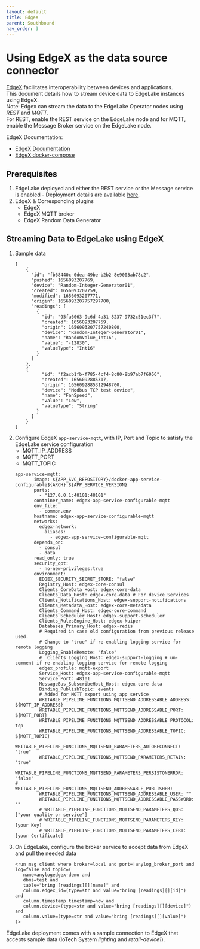 ```yaml
---
layout: default
title: EdgeX 
parent: Southbound
nav_order: 3
---
```

# Using EdgeX as the data source connector

[EdgeX](https://www.edgexfoundry.org/) facilitates interoperability between devices and applications.  
This document details how to stream device data to EdgeLake instances using EdgeX.  
Note: Edgex can stream the data to the EdgeLake Operator nodes using _REST_ and _MQTT_.  
For REST, enable the REST service on the EdgeLake node and for MQTT, enable the Message Broker service on the EdgeLake node. 

EdgeX Documentation:
* [EdgeX Documentation](https://docs.edgexfoundry.org/)
* [EdgeX docker-compose](https://github.com/edgexfoundry/edgex-compose)


## Prerequisites 
1. EdgeLake deployed and either the REST service or the Message service is enabled - Deployment details are available [here](https://github.com/EdgeLake/docker-compose).
2. EdgeX & Corresponding plugins 
    * EdgeX 
    * EdgeX MQTT broker 
    * EdgeX Random Data Generator

## Streaming Data to EdgeLake using EdgeX 
<ol>
<li>Sample data
<pre class="code-frame"><code class="language-json">[
    {
      "id": "fb68440c-0dea-49be-b2b2-8e9003ab78c2",
      "pushed": 1656093207769,
      "device": "Random-Integer-Generator01",
      "created": 1656093207759,
      "modified": 1656093207771,
      "origin": 1656093207757297700,
      "readings": [
        {
          "id": "95fa6063-9c6d-4a31-8237-9732c51ec3f7",
          "created": 1656093207759,
          "origin": 1656093207757240800,
          "device": "Random-Integer-Generator01",
          "name": "RandomValue_Int16",
          "value": "-12830",
          "valueType": "Int16"
        }
      ]
    },
    {
          "id": "f2acb1fb-f785-4cf4-8c80-8b97ab7f6056",
          "created": 1656092885317,
          "origin": 1656092885312948700,
          "device": "Modbus TCP test device",
          "name": "FanSpeed",
          "value": "Low",
          "valueType": "String"
        }
      ]
    }
]
</code></pre></li>

<li>Configure EdgeX <code class="language-config">app-service-mqtt</code>, with IP, Port and Topic to satisfy the EdgeLake service configuration
   <ul style="padding-left: 20px;">
      <li>MQTT_IP_ADDRESS</li>
      <li>MQTT_PORT</li>
      <li>MQTT_TOPIC</li>
   </ul>
<pre class="code-frame"><code class="language-confiig">app-service-mqtt:
       image: ${APP_SVC_REPOSITORY}/docker-app-service-configurable${ARCH}:${APP_SERVICE_VERSION}
       ports:
         - "127.0.0.1:48101:48101"
       container_name: edgex-app-service-configurable-mqtt
       env_file:
         - common.env
       hostname: edgex-app-service-configurable-mqtt
       networks:
         edgex-network:
           aliases:
             - edgex-app-service-configurable-mqtt
       depends_on:
         - consul
         - data
       read_only: true
       security_opt:
         - no-new-privileges:true
       environment:
         EDGEX_SECURITY_SECRET_STORE: "false"
         Registry_Host: edgex-core-consul
         Clients_CoreData_Host: edgex-core-data
         Clients_Data_Host: edgex-core-data # For device Services
         Clients_Notifications_Host: edgex-support-notifications
         Clients_Metadata_Host: edgex-core-metadata
         Clients_Command_Host: edgex-core-command
         Clients_Scheduler_Host: edgex-support-scheduler
         Clients_RulesEngine_Host: edgex-kuiper
         Databases_Primary_Host: edgex-redis
         # Required in case old configuration from previous release used.
         # Change to "true" if re-enabling logging service for remote logging
         Logging_EnableRemote: "false"
         #  Clients_Logging_Host: edgex-support-logging # un-comment if re-enabling logging service for remote logging
         edgex_profile: mqtt-export
         Service_Host: edgex-app-service-configurable-mqtt
         Service_Port: 48101
         MessageBus_SubscribeHost_Host: edgex-core-data
         Binding_PublishTopic: events
         # Added for MQTT export using app service
         WRITABLE_PIPELINE_FUNCTIONS_MQTTSEND_ADDRESSABLE_ADDRESS: ${MQTT_IP_ADDRESS}
         WRITABLE_PIPELINE_FUNCTIONS_MQTTSEND_ADDRESSABLE_PORT: ${MQTT_PORT}
         WRITABLE_PIPELINE_FUNCTIONS_MQTTSEND_ADDRESSABLE_PROTOCOL: tcp
         WRITABLE_PIPELINE_FUNCTIONS_MQTTSEND_ADDRESSABLE_TOPIC: ${MQTT_TOPIC}
         WRITABLE_PIPELINE_FUNCTIONS_MQTTSEND_PARAMETERS_AUTORECONNECT: "true"
         WRITABLE_PIPELINE_FUNCTIONS_MQTTSEND_PARAMETERS_RETAIN: "true"
         WRITABLE_PIPELINE_FUNCTIONS_MQTTSEND_PARAMETERS_PERSISTONERROR: "false"
#         WRITABLE_PIPELINE_FUNCTIONS_MQTTSEND_ADDRESSABLE_PUBLISHER:
         WRITABLE_PIPELINE_FUNCTIONS_MQTTSEND_ADDRESSABLE_USER: ""
         WRITABLE_PIPELINE_FUNCTIONS_MQTTSEND_ADDRESSABLE_PASSWORD: ""
         # WRITABLE_PIPELINE_FUNCTIONS_MQTTSEND_PARAMETERS_QOS: ["your quality or service"]
         # WRITABLE_PIPELINE_FUNCTIONS_MQTTSEND_PARAMETERS_KEY: [your Key]  
         # WRITABLE_PIPELINE_FUNCTIONS_MQTTSEND_PARAMETERS_CERT: [your Certificate]
</code></pre></li>

<li>On EdgeLake, configure the broker service to accept data from EdgeX and pull the needed data
<pre class="code-frame"><code class="language-anylog">&lt;run msg client where broker=local and port=!anylog_broker_port and log=false and topic=(
   name=anylogedgex-demo and 
   dbms=test and 
   table="bring [readings][][name]" and 
   column.edgex_id=(type=str and value="bring [readings][][id]") and 
   column.timestamp.timestamp=now and 
   column.device=(type=str and value="bring [readings][][device]") and
   column.value=(type=str and value="bring [readings][][value]")
)&gt;
</code></pre></li></ol>

EdgeLake deployment comes with a sample connection to EdgeX that accepts sample data (IoTech System _lighting_ and _retail-device1_).
